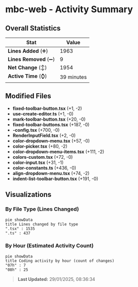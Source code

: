 # mbc-web - Activity Summary 

## Overall Statistics

| Stat                   | Value                                                             |
| ---------------------- | ----------------------------------------------------------------- |
| **Lines Added** (➕)   | 1963                                          |
| **Lines Removed** (➖) | 9                                        |
| **Net Change** (↕)    | 1954                |
| **Active Time** (⌚)   | 39 minutes |


## Modified Files
- **fixed-toolbar-button.tsx** (+1, -2)
- **use-create-editor.ts** (+1, -0)
- **mark-toolbar-button.tsx** (+20, -0)
- **fixed-toolbar-buttons.tsx** (+187, -0)
- **-config.tsx** (+700, -0)
- **RenderInputField.tsx** (+2, -0)
- **color-dropdown-menu.tsx** (+57, -0)
- **color-picker.tsx** (+80, -2)
- **color-dropdown-menu-items.tsx** (+111, -2)
- **colors-custom.tsx** (+72, -0)
- **color-input.tsx** (+31, -1)
- **color-constants.ts** (+436, -0)
- **align-dropdown-menu.tsx** (+74, -2)
- **indent-list-toolbar-button.tsx** (+191, -0)

## Visualizations

### By File Type (Lines Changed)

```mermaid
pie showData
title Lines changed by file type
".tsx" : 1535
".ts" : 437
```

### By Hour (Estimated Activity Count)

```mermaid
pie showData
title Coding activity by hour (count of changes)
"07h" : 7
"08h" : 25
```


> **Last Updated:** 29/01/2025, 08:36:34
